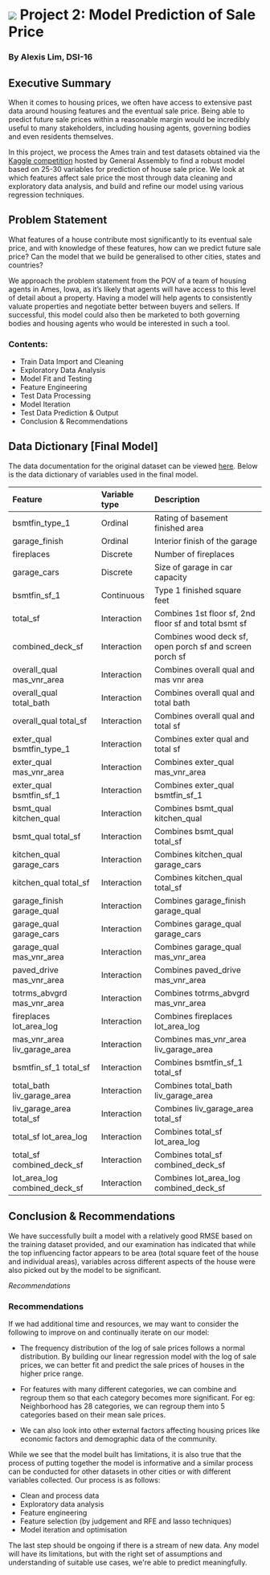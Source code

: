 # ![](https://ga-dash.s3.amazonaws.com/production/assets/logo-9f88ae6c9c3871690e33280fcf557f33.png) Project 2: Model Prediction of Sale Price

### By Alexis Lim, DSI-16

## Executive Summary

When it comes to housing prices, we often have access to extensive past data around housing features and the eventual sale price. Being able to predict future sale prices within a reasonable margin would be incredibly useful to many stakeholders, including housing agents, governing bodies and even residents themselves.

In this project, we process the Ames train and test datasets obtained via the [Kaggle competition](https://www.kaggle.com/c/dsi-us-6-project-2-regression-challenge) hosted by General Assembly to find a robust model based on 25-30 variables for prediction of house sale price. We look at which features affect sale price the most through data cleaning and exploratory data analysis, and build and refine our model using various regression techniques.

## Problem Statement

What features of a house contribute most significantly to its eventual sale price, and with knowledge of these features, how can we predict future sale price? Can the model that we build be generalised to other cities, states and countries?

We approach the problem statement from the POV of a team of housing agents in Ames, Iowa, as it’s likely that agents will have access to this level of detail about a property. Having a model will help agents to consistently valuate properties and negotiate better between buyers and sellers. If successful, this model could also then be marketed to both governing bodies and housing agents who would be interested in such a tool.


### Contents:
- Train Data Import and Cleaning
- Exploratory Data Analysis
- Model Fit and Testing
- Feature Engineering
- Test Data Processing
- Model Iteration
- Test Data Prediction & Output
- Conclusion & Recommendations


## Data Dictionary [Final Model]
The data documentation for the original dataset can be viewed [here](http://jse.amstat.org/v19n3/decock/DataDocumentation.txt). Below is the data dictionary of variables used in the final model.

|Feature|Variable type|Description|
|:------|:-------|:-----|
|bsmtfin_type_1|Ordinal|Rating of basement finished area|
|garage_finish|Ordinal|Interior finish of the garage|
|fireplaces|Discrete|Number of fireplaces|
|garage_cars|Discrete|Size of garage in car capacity|
|bsmtfin_sf_1|Continuous|Type 1 finished square feet|
|total_sf|Interaction|Combines 1st floor sf, 2nd floor sf and total bsmt sf |
|combined_deck_sf|Interaction|Combines wood deck sf, open porch sf and screen porch sf |
|overall_qual mas_vnr_area|Interaction|Combines overall qual and mas vnr area |
|overall_qual total_bath|Interaction|Combines overall qual and total bath |
|overall_qual total_sf|Interaction|Combines overall qual and total sf |
|exter_qual bsmtfin_type_1|Interaction|Combines exter qual and total sf |
|exter_qual mas_vnr_area|Interaction | Combines exter_qual mas_vnr_area|I
|exter_qual bsmtfin_sf_1|Interaction | Combines exter_qual bsmtfin_sf_1|
|bsmt_qual kitchen_qual|Interaction | Combines bsmt_qual kitchen_qual|
|bsmt_qual total_sf|Interaction | Combines bsmt_qual total_sf|
|kitchen_qual garage_cars|Interaction | Combines kitchen_qual garage_cars|
|kitchen_qual total_sf|Interaction | Combines kitchen_qual total_sf|
|garage_finish garage_qual|Interaction | Combines garage_finish garage_qual|
|garage_qual garage_cars|Interaction | Combines garage_qual garage_cars|
|garage_qual mas_vnr_area|Interaction | Combines garage_qual mas_vnr_area|
|paved_drive mas_vnr_area|Interaction | Combines paved_drive mas_vnr_area|
|totrms_abvgrd mas_vnr_area|Interaction | Combines totrms_abvgrd mas_vnr_area|
|fireplaces lot_area_log|Interaction | Combines fireplaces lot_area_log|
|mas_vnr_area liv_garage_area|Interaction | Combines mas_vnr_area liv_garage_area|
|bsmtfin_sf_1 total_sf|Interaction | Combines bsmtfin_sf_1 total_sf|
|total_bath liv_garage_area|Interaction | Combines total_bath liv_garage_area|
|liv_garage_area total_sf|Interaction | Combines liv_garage_area total_sf|
|total_sf lot_area_log|Interaction | Combines total_sf lot_area_log|
|total_sf combined_deck_sf|Interaction | Combines total_sf combined_deck_sf|
|lot_area_log combined_deck_sf|Interaction | Combines lot_area_log combined_deck_sf|


## Conclusion & Recommendations

We have successfully built a model with a relatively good RMSE based on the training dataset provided, and our examination has indicated that while the top influencing factor appears to be area (total square feet of the house and individual areas), variables across different aspects of the house were also picked out by the model to be significant.

*Recommendations*

### Recommendations

If we had additional time and resources, we may want to consider the following to improve on and continually iterate on our model:

- The frequency distribution of the log of sale prices follows a normal distribution. By building our linear regression model with the log of sale prices, we can better fit and predict the sale prices of houses in the higher price range.

- For features with many different categories, we can combine and regroup them so that each category becomes more significant. For eg: Neighborhood has 28 categories, we can regroup them into 5 categories based on their mean sale prices.

- We can also look into other external factors affecting housing prices like economic factors and demographic data of the community.

While we see that the model built has limitations, it is also true that the process of putting together the model is informative and a similar process can be conducted for other datasets in other cities or with different variables collected. Our process is as follows:

- Clean and process data
- Exploratory data analysis
- Feature engineering
- Feature selection (by judgement and RFE and lasso techniques)
- Model iteration and optimisation

The last step should be ongoing if there is a stream of new data. Any model will have its limitations, but with the right set of assumptions and understanding of suitable use cases, we're able to predict meaningfully.
